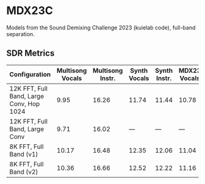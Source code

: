 # MDX23C

Models from the Sound Demixing Challenge 2023 (kuielab code), full-band separation.

## SDR Metrics

| Configuration                         | Multisong Vocals | Multisong Instr. | Synth Vocals | Synth Instr. | MDX23 Vocals |
|---------------------------------------|------------------|------------------|--------------|--------------|--------------|
| 12K FFT, Full Band, Large Conv, Hop 1024 | 9.95           | 16.26            | 11.74        | 11.44        | 10.78        |
| 12K FFT, Full Band, Large Conv       | 9.71             | 16.02            | —            | —            | —            |
| 8K FFT, Full Band (v1)               | 10.17            | 16.48            | 12.35        | 12.06        | 11.04        |
| 8K FFT, Full Band (v2)               | 10.36            | 16.66            | 12.52        | 12.22        | 11.16        |
